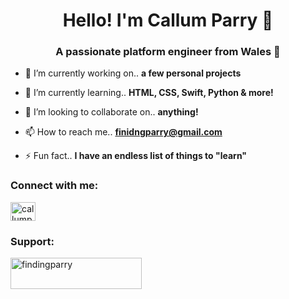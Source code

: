 <h1 align="center">Hello! I'm Callum Parry 👋</h1>
<h3 align="center">A passionate platform engineer from Wales 🏴󠁧󠁢󠁷󠁬󠁳󠁿</h3>

- 🔭 I’m currently working on.. **a few personal projects**

- 🌱 I’m currently learning.. **HTML, CSS, Swift, Python & more!**

- 👯 I’m looking to collaborate on.. **anything!**

- 📫 How to reach me.. **finidngparry@gmail.com**

- ⚡ Fun fact.. **I have an endless list of things to "learn"**

<h3 align="left">Connect with me:</h3>
<p align="left">
<a href="https://linkedin.com/in/callumparry" target="blank"><img align="center" src="https://raw.githubusercontent.com/rahuldkjain/github-profile-readme-generator/master/src/images/icons/Social/linked-in-alt.svg" alt="callumparry" height="30" width="40" /></a>
</p>

<h3 align="left">Support:</h3>
<p><a href="https://www.buymeacoffee.com/findingparry"> <img align="left" src="https://cdn.buymeacoffee.com/buttons/v2/default-yellow.png" height="50" width="210" alt="findingparry" /></a></p><br><br>
